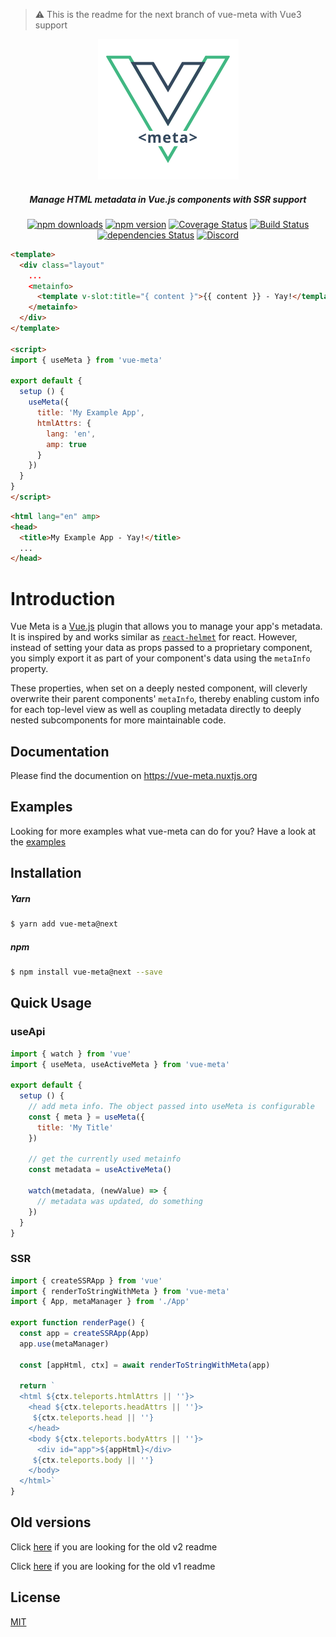 > :warning: This is the readme for the next branch of vue-meta with Vue3 support

<p align="center">
  <img src="./docs/.vuepress/public/vue-meta.png" alt="vue-meta" />
</p>

<h5 align="center">
  Manage HTML metadata in Vue.js components with SSR support
</h5>

<p align="center">
  <a href="http://npm-stat.com/charts.html?package=vue-meta"><img src="https://img.shields.io/npm/dm/vue-meta.svg" alt="npm downloads"></a>
  <a href="http://npmjs.org/package/vue-meta"><img src="https://img.shields.io/npm/v/vue-meta/next.svg" alt="npm version"></a>
  <a href="https://codecov.io/gh/nuxt/vue-meta"><img src="https://badgen.net/codecov/c/github/nuxt/vue-meta/next" alt="Coverage Status"></a>
  <a href="https://circleci.com/gh/nuxt/vue-meta/"><img src="https://badgen.net/circleci/github/nuxt/vue-meta/next" alt="Build Status"></a>
  <a href="https://david-dm.org/nuxt/vue-meta"><img src="https://david-dm.org/nuxt/vue-meta/next/status.svg" alt="dependencies Status"></a>
  <a href="https://discord.nuxtjs.org/"><img src="https://badgen.net/badge/Discord/join-us/7289DA" alt="Discord"></a>
</p>

```html
<template>
  <div class="layout"
    ...
    <metainfo>
      <template v-slot:title="{ content }">{{ content }} - Yay!</template>
    </metainfo>
  </div>
</template>

<script>
import { useMeta } from 'vue-meta'

export default {
  setup () {
    useMeta({
      title: 'My Example App',
      htmlAttrs: {
        lang: 'en',
        amp: true
      }
    })
  }
}
</script>
```
```html
<html lang="en" amp>
<head>
  <title>My Example App - Yay!</title>
  ...
</head>
```
# Introduction
Vue Meta is a [Vue.js](https://vuejs.org) plugin that allows you to manage your app's metadata. It is inspired by and works similar as [`react-helmet`](https://github.com/nfl/react-helmet) for react. However, instead of setting your data as props passed to a proprietary component, you simply export it as part of your component's data using the `metaInfo` property.

These properties, when set on a deeply nested component, will cleverly overwrite their parent components' `metaInfo`, thereby enabling custom info for each top-level view as well as coupling metadata directly to deeply nested subcomponents for more maintainable code.

## Documentation

Please find the documention on https://vue-meta.nuxtjs.org


## Examples

Looking for more examples what vue-meta can do for you? Have a look at the [examples](https://github.com/nuxt/vue-meta/tree/next/examples)

## Installation

##### Yarn
```sh
$ yarn add vue-meta@next
```

##### npm
```sh
$ npm install vue-meta@next --save
```

## Quick Usage

### useApi

```js
import { watch } from 'vue'
import { useMeta, useActiveMeta } from 'vue-meta'

export default {
  setup () {
    // add meta info. The object passed into useMeta is configurable
    const { meta } = useMeta({
      title: 'My Title'
    })

    // get the currently used metainfo
    const metadata = useActiveMeta()

    watch(metadata, (newValue) => {
      // metadata was updated, do something
    })
  }
}
```

### SSR 

```js
import { createSSRApp } from 'vue'
import { renderToStringWithMeta } from 'vue-meta'
import { App, metaManager } from './App'

export function renderPage() {
  const app = createSSRApp(App)
  app.use(metaManager)

  const [appHtml, ctx] = await renderToStringWithMeta(app)

  return `
  <html ${ctx.teleports.htmlAttrs || ''}>
    <head ${ctx.teleports.headAttrs || ''}>
     ${ctx.teleports.head || ''}
    </head>
    <body ${ctx.teleports.bodyAttrs || ''}>
      <div id="app">${appHtml}</div>
     ${ctx.teleports.body || ''}
    </body>
  </html>`
}
```

## Old versions

Click [here](https://github.com/nuxt/vue-meta/tree/master) if you are looking for the old v2 readme

Click [here](https://github.com/nuxt/vue-meta/tree/1.x) if you are looking for the old v1 readme

## License

[MIT](./LICENSE.md)
